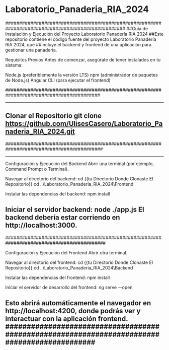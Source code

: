 # Laboratorio_Panaderia_RIA_2024

###################################################################################################
##Guía de Instalación y Ejecución del Proyecto Laboratorio Panadería RIA 2024
##Este repositorio contiene el código fuente del proyecto Laboratorio Panadería RIA 2024, que ##incluye el backend y frontend de una aplicación para gestionar una panadería.

Requisitos Previos
Antes de comenzar, asegúrate de tener instalados en tu sistema:

Node.js (preferiblemente la versión LTS)
npm (administrador de paquetes de Node.js)
Angular CLI (para ejecutar el frontend)

##########################################################################################

------------------------------------------------------------------------------
Clonar el Repositorio
git clone https://github.com/UlisesCasero/Laboratorio_Panaderia_RIA_2024.git
------------------------------------------------------------------------------
###########################################################################################

------------------------------------------------------------------------------
Configuración y Ejecución del Backend
Abrir una terminal (por ejemplo, Command Prompt o Terminal).

Navegar al directorio del backend:
cd {{tu Directorio Donde Clonaste El Repositorio}}
cd ..\Laboratorio_Panaderia_RIA_2024\Frontend

Instalar las dependencias del backend:
npm install

Iniciar el servidor backend:
node ./app.js
El backend debería estar corriendo en http://localhost:3000.
-------------------------------------------------------------------------------
############################################################################################

Configuración y Ejecución del Frontend
Abrir otra terminal.

Navegar al directorio del frontend:
cd {{tu Directorio Donde Clonaste El Repositorio}}
cd ..\Laboratorio_Panaderia_RIA_2024\Backend

Instalar las dependencias del frontend:
npm install

Iniciar el servidor de desarrollo del frontend:
ng serve --open

Esto abrirá automáticamente el navegador en http://localhost:4200, donde podrás ver y interactuar con la aplicación frontend.
#############################################################################################
-------------------------------------------------------------------------------------
